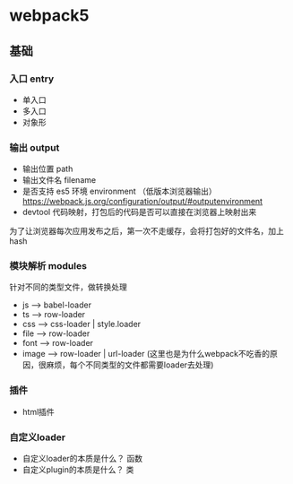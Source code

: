 # webpack5

## 基础

### 入口 entry

- 单入口
- 多入口
- 对象形

### 输出 output

- 输出位置 path
- 输出文件名 filename
- 是否支持 es5 环境 environment （低版本浏览器输出）https://webpack.js.org/configuration/output/#outputenvironment
- devtool 代码映射，打包后的代码是否可以直接在浏览器上映射出来

为了让浏览器每次应用发布之后，第一次不走缓存，会将打包好的文件名，加上 hash

### 模块解析 modules
针对不同的类型文件，做转换处理
- js --> babel-loader
- ts --> row-loader
- css --> css-loader | style.loader
- file --> row-loader
- font --> row-loader
- image --> row-loader | url-loader
(这里也是为什么webpack不吃香的原因，很麻烦，每个不同类型的文件都需要loader去处理)



### 插件
- html插件


### 自定义loader
- 自定义loader的本质是什么？ 函数
- 自定义plugin的本质是什么？ 类